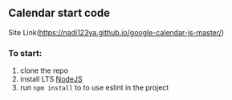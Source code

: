 ## Calendar start code
Site Link(https://nadi123ya.github.io/google-calendar-js-master/)
### To start:

1. clone the repo
2. install LTS [NodeJS](https://nodejs.org/en/)
3. run `npm install` to to use eslint in the project
